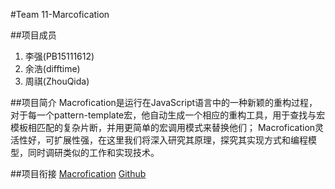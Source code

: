 #Team 11-Marcofication

##项目成员
1. 李强(PB15111612)
2. 余浩(difftime)
3. 周祺(ZhouQida)

##项目简介
Macrofication是运行在JavaScript语言中的一种新颖的重构过程，对于每一个pattern-template宏，他自动生成一个相应的重构工具，用于查找与宏模板相匹配的复杂片断，并用更简单的宏调用模式来替换他们；
Macrofication灵活性好，可扩展性强，在这里我们将深入研究其原理，探究其实现方式和编程模型，同时调研类似的工作和实现技术。

##项目衔接
[Macrofication](https://users.soe.ucsc.edu/~cormac/papers/16esop.pdf) 
[Github](https://github.com/ustc-compiler-macrofication/macrofication)